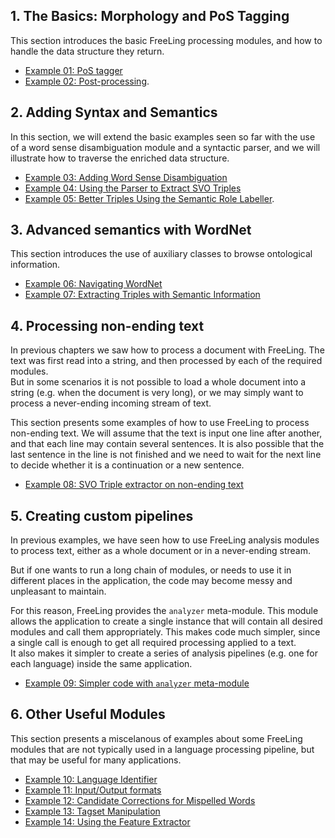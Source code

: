 ## 1. The Basics: Morphology and PoS Tagging

This section introduces the basic FreeLing processing modules, and how to handle the data structure they return.

* [Example 01: PoS tagger](example01.md)
* [Example 02: Post-processing](example02.md).

## 2. Adding Syntax and Semantics

In this section, we will extend the basic examples seen so far with the use of a word sense disambiguation module and a syntactic parser, and we will illustrate how to traverse the enriched data structure.

* [Example 03: Adding Word Sense Disambiguation](./example03.md)
* [Example 04: Using the Parser to Extract SVO Triples](./example04.md)
* [Example 05: Better Triples Using the Semantic Role Labeller](./example05.md).

## 3. Advanced semantics with WordNet

This section introduces the use of auxiliary classes to browse ontological information.

* [Example 06: Navigating WordNet](./example06.md)
* [Example 07: Extracting Triples with Semantic Information](./example07.md)

## 4. Processing non-ending text

In previous chapters we saw how to process a document with FreeLing. The text was first read into a string, and then processed by each of the required modules.  
 But in some scenarios it is not possible to load a whole document into a string \(e.g. when the document is very long\), or we may simply want to process a never-ending incoming stream of text.

This section presents some examples of how to use FreeLing to process non-ending text. We will assume that the text is input one line after another, and that each line may contain several sentences. It is also possible that the last sentence in the line is not finished and we need to wait for the next line to decide whether it is a continuation or a new sentence.

* [Example 08: SVO Triple extractor on non-ending text](./example08.md)

## 5. Creating custom pipelines

In previous examples, we have seen how to use FreeLing analysis modules to process text, either as a whole document or in a never-ending stream.

But if one wants to run a long chain of modules, or needs to use it in different places in the application, the code may become messy and unpleasant to maintain.

For this reason, FreeLing provides the `analyzer` meta-module. This module allows the application to create a single instance that will contain all desired modules and call them appropriately. This makes code much simpler, since a single call is enough to get all required processing applied to a text.  
It also makes it simpler to create a series of analysis pipelines \(e.g. one for each language\) inside the same application.

* [Example 09: Simpler code with `analyzer` meta-module](./example09.md)

## 6. Other Useful Modules

This section presents a miscelanous of examples about some FreeLing modules that are not typically used in a language processing pipeline, but that may be useful for many applications.

* [Example 10: Language Identifier](./example10.md)
* [Example 11: Input/Output formats](./example11.md)
* [Example 12: Candidate Corrections for Mispelled Words](./example12.md)
* [Example 13: Tagset Manipulation](./example13.md)
* [Example 14: Using the Feature Extractor](./example14.md)



